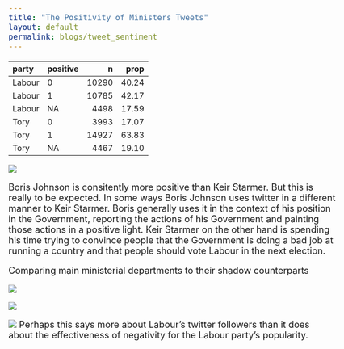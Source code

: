 ```yaml
---
title: "The Positivity of Ministers Tweets"
layout: default
permalink: blogs/tweet_sentiment
---
```


<style type="text/css">
.main-container {
  max-width: 600px;
  margin-left: auto;
  margin-right: auto;
}
body {
  font-size: 18px;
}
</style>


| party  | positive |     n |  prop |
|:-------|:---------|------:|------:|
| Labour | 0        | 10290 | 40.24 |
| Labour | 1        | 10785 | 42.17 |
| Labour | NA       |  4498 | 17.59 |
| Tory   | 0        |  3993 | 17.07 |
| Tory   | 1        | 14927 | 63.83 |
| Tory   | NA       |  4467 | 19.10 |


![](/Users/piers/Documents/GitHub/piersyork.github.io/_posts/twitter_analysis_files/figure-markdown_github/b_k_plot-1.png)

Boris Johnson is consitently more positive than Keir Starmer. But this
is really to be expected. In some ways Boris Johnson uses twitter in a
different manner to Keir Starmer. Boris generally uses it in the context
of his position in the Government, reporting the actions of his
Government and painting those actions in a positive light. Keir Starmer
on the other hand is spending his time trying to convince people that
the Government is doing a bad job at running a country and that people
should vote Labour in the next election.

Comparing main ministerial departments to their shadow counterparts



![](/Users/piers/Documents/GitHub/piersyork.github.io/_posts/twitter_analysis_files/figure-markdown_github/facet_plot-1.png)



![](/Users/piers/Documents/GitHub/piersyork.github.io/_posts/twitter_analysis_files/figure-markdown_github/scandals-1.png)



![](/Users/piers/Documents/GitHub/piersyork.github.io/_posts/twitter_analysis_files/figure-markdown_github/popularity_model-1.png)
Perhaps this says more about Labour’s twitter followers than it does
about the effectiveness of negativity for the Labour party’s popularity.
<br/><br/><br/><br/>
